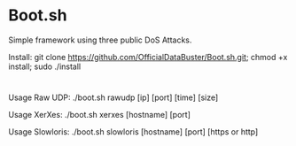 # Boot.sh
Simple framework using three public DoS Attacks.

Install: git clone https://github.com/OfficialDataBuster/Boot.sh.git; chmod +x install; sudo ./install
#

Usage Raw UDP: ./boot.sh rawudp [ip] [port] [time] [size]

Usage XerXes: ./boot.sh xerxes [hostname] [port]

Usage Slowloris: ./boot.sh slowloris [hostname] [port] [https or http]
